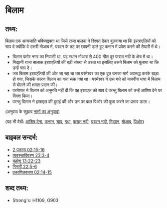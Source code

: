 # बिलाम #

## तथ्य: ##

बिलाम एक अन्यजाति भविष्यद्वक्ता था जिसे राजा बालक ने रिश्वत देकर बुलवाया था कि इस्त्राएलियों को श्राप दे क्योंकि वे उत्तरी मोआब में, यरदन के तट पर छावनी डाले हुए कनान में प्रवेश करने की तैयारी में थे।

* बिलाम पतोर नगर का निवासी था, यह स्थान मोआब से 400 मील दूर फरात नदी के क्षेत्र में था।
* मिद्यानी राजा बालाक इस्राएलियों की बड़ी संख्या से डरता था इसलिए उसने बिलाम को बुलाया था कि उन्हें श्राप दे।
* जब बिलाम इस्राएलियों की ओर जा रहा था तब परमेश्वर का एक दूत उनका मार्ग अवरूद्ध करके खड़ा हो गया, जिसके कारण बिलाम का गधा रूक गया था। परमेश्वर ने उस गधे को मानवीय भाषा में बिलाम से बोलने की क्षमता प्रदान की।
* परमेश्वर ने बिलाम को अनुमति नहीं दी कि वह इस्राएल को श्राप दे परन्तु बिलाम को उन्हें आशिष देने पर विवश किया।
* परन्तु बिलाम ने इस्राएल की बुराई की और उन पर बाल पिओर की पूजा करने का प्रभाव डाला।

(अनुवाद के सुझाव [नामों का अनुवाद](rc://hi/ta/man/translate/translate-names))

(यह भी देखें: [आशिष देना](../kt/bless.md), [कनान](../names/canaan.md), [श्राप](../kt/curse.md), [गधा](../other/donkey.md), [फरात नदी](../names/euphrates.md), [यरदन नदी](../names/jordanriver.md), [मिद्यान](../names/midian.md), [मोआब](../names/moab.md), [पिओर](../names/peor.md))

## बाइबल सन्दर्भ: ##

* [2 पतरस 02:15-16](rc://hi/tn/help/2pe/02/15)
* [व्यवस्थाविवरण 23:3-4](rc://hi/tn/help/deu/23/03)
* [यहोशू 13:22-23](rc://hi/tn/help/jos/13/22)
* [गिनती 22:5-6](rc://hi/tn/help/num/22/05)
* [प्रकाशितवाक्य 02:14-15](rc://hi/tn/help/rev/02/14)

## शब्द तथ्य: ##

* Strong's: H1109, G903
